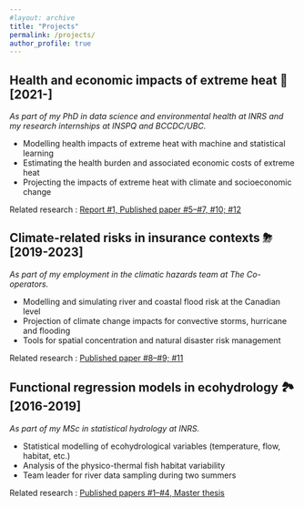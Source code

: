 ```yaml
---
#layout: archive
title: "Projects"
permalink: /projects/
author_profile: true
---
```


Health and economic impacts of extreme heat 🌇 [2021-]
-------------------

*As part of my PhD in data science and environmental health at INRS and my research internships at INSPQ and BCCDC/UBC.*

- Modelling health impacts of extreme heat with machine and statistical learning
- Estimating the health burden and associated economic costs of extreme heat
- Projecting the impacts of extreme heat with climate and socioeconomic change

Related research : [Report #1, Published paper #5–#7, #10; #12](https://jeremieboudreault.github.io/research/)


Climate-related risks in insurance contexts ⛈ [2019-2023] 
-------------------

*As part of my employment in the climatic hazards team at The Co-operators.*

- Modelling and simulating river and coastal flood risk at the Canadian level
- Projection of climate change impacts for convective storms, hurricane and flooding
- Tools for spatial concentration and natural disaster risk management

Related research : [Published paper #8–#9; #11](https://jeremieboudreault.github.io/research/)


Functional regression models in ecohydrology 🏞 [2016-2019] 
------------------ 

*As part of my MSc in statistical hydrology at INRS.*

- Statistical modelling of ecohydrological variables (temperature, flow, habitat, etc.)
- Analysis of the physico-thermal fish habitat variability
- Team leader for river data sampling during two summers

Related research : [Published papers #1–#4, Master thesis](https://jeremieboudreault.github.io/research/)